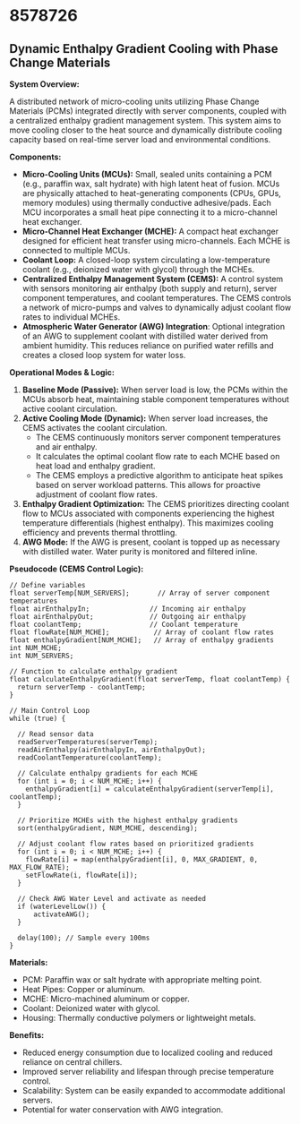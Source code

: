# 8578726

## Dynamic Enthalpy Gradient Cooling with Phase Change Materials

**System Overview:**

A distributed network of micro-cooling units utilizing Phase Change Materials (PCMs) integrated directly with server components, coupled with a centralized enthalpy gradient management system. This system aims to move cooling closer to the heat source and dynamically distribute cooling capacity based on real-time server load and environmental conditions.

**Components:**

*   **Micro-Cooling Units (MCUs):** Small, sealed units containing a PCM (e.g., paraffin wax, salt hydrate) with high latent heat of fusion. MCUs are physically attached to heat-generating components (CPUs, GPUs, memory modules) using thermally conductive adhesive/pads. Each MCU incorporates a small heat pipe connecting it to a micro-channel heat exchanger.
*   **Micro-Channel Heat Exchanger (MCHE):** A compact heat exchanger designed for efficient heat transfer using micro-channels.  Each MCHE is connected to multiple MCUs.
*   **Coolant Loop:** A closed-loop system circulating a low-temperature coolant (e.g., deionized water with glycol) through the MCHEs.
*   **Centralized Enthalpy Management System (CEMS):** A control system with sensors monitoring air enthalpy (both supply and return), server component temperatures, and coolant temperatures. The CEMS controls a network of micro-pumps and valves to dynamically adjust coolant flow rates to individual MCHEs.
*   **Atmospheric Water Generator (AWG) Integration**: Optional integration of an AWG to supplement coolant with distilled water derived from ambient humidity. This reduces reliance on purified water refills and creates a closed loop system for water loss.

**Operational Modes & Logic:**

1.  **Baseline Mode (Passive):**  When server load is low, the PCMs within the MCUs absorb heat, maintaining stable component temperatures without active coolant circulation.
2.  **Active Cooling Mode (Dynamic):** When server load increases, the CEMS activates the coolant circulation.
    *   The CEMS continuously monitors server component temperatures and air enthalpy.
    *   It calculates the optimal coolant flow rate to each MCHE based on heat load and enthalpy gradient.
    *   The CEMS employs a predictive algorithm to anticipate heat spikes based on server workload patterns. This allows for proactive adjustment of coolant flow rates.
3.  **Enthalpy Gradient Optimization:** The CEMS prioritizes directing coolant flow to MCUs associated with components experiencing the highest temperature differentials (highest enthalpy). This maximizes cooling efficiency and prevents thermal throttling.
4. **AWG Mode:** If the AWG is present, coolant is topped up as necessary with distilled water. Water purity is monitored and filtered inline.

**Pseudocode (CEMS Control Logic):**

```
// Define variables
float serverTemp[NUM_SERVERS];       // Array of server component temperatures
float airEnthalpyIn;               // Incoming air enthalpy
float airEnthalpyOut;              // Outgoing air enthalpy
float coolantTemp;                 // Coolant temperature
float flowRate[NUM_MCHE];           // Array of coolant flow rates
float enthalpyGradient[NUM_MCHE];   // Array of enthalpy gradients
int NUM_MCHE;
int NUM_SERVERS;

// Function to calculate enthalpy gradient
float calculateEnthalpyGradient(float serverTemp, float coolantTemp) {
  return serverTemp - coolantTemp;
}

// Main Control Loop
while (true) {

  // Read sensor data
  readServerTemperatures(serverTemp);
  readAirEnthalpy(airEnthalpyIn, airEnthalpyOut);
  readCoolantTemperature(coolantTemp);

  // Calculate enthalpy gradients for each MCHE
  for (int i = 0; i < NUM_MCHE; i++) {
    enthalpyGradient[i] = calculateEnthalpyGradient(serverTemp[i], coolantTemp);
  }

  // Prioritize MCHEs with the highest enthalpy gradients
  sort(enthalpyGradient, NUM_MCHE, descending);

  // Adjust coolant flow rates based on prioritized gradients
  for (int i = 0; i < NUM_MCHE; i++) {
    flowRate[i] = map(enthalpyGradient[i], 0, MAX_GRADIENT, 0, MAX_FLOW_RATE);
    setFlowRate(i, flowRate[i]);
  }

  // Check AWG Water Level and activate as needed
  if (waterLevelLow()) {
      activateAWG();
  }

  delay(100); // Sample every 100ms
}
```

**Materials:**

*   PCM: Paraffin wax or salt hydrate with appropriate melting point.
*   Heat Pipes: Copper or aluminum.
*   MCHE: Micro-machined aluminum or copper.
*   Coolant: Deionized water with glycol.
*   Housing: Thermally conductive polymers or lightweight metals.

**Benefits:**

*   Reduced energy consumption due to localized cooling and reduced reliance on central chillers.
*   Improved server reliability and lifespan through precise temperature control.
*   Scalability: System can be easily expanded to accommodate additional servers.
*   Potential for water conservation with AWG integration.